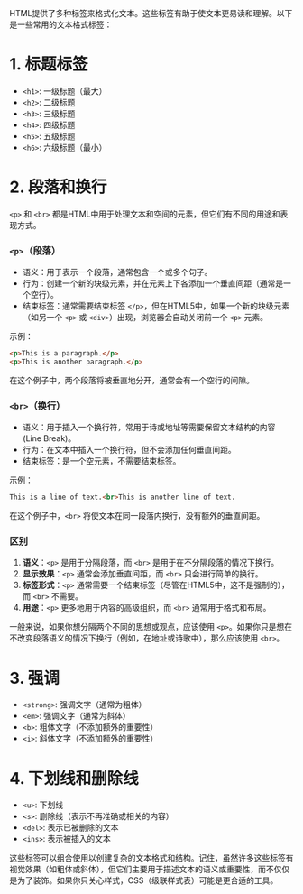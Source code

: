 HTML提供了多种标签来格式化文本。这些标签有助于使文本更易读和理解。以下是一些常用的文本格式标签：

# 1. 标题标签

- `<h1>`: 一级标题（最大）
- `<h2>`: 二级标题
- `<h3>`: 三级标题
- `<h4>`: 四级标题
- `<h5>`: 五级标题
- `<h6>`: 六级标题（最小）

# 2. 段落和换行

`<p>` 和 `<br>` 都是HTML中用于处理文本和空间的元素，但它们有不同的用途和表现方式。

### `<p>`（段落）

- 语义：用于表示一个段落，通常包含一个或多个句子。
- 行为：创建一个新的块级元素，并在元素上下各添加一个垂直间距（通常是一个空行）。
- 结束标签：通常需要结束标签 `</p>`，但在HTML5中，如果一个新的块级元素（如另一个 `<p>` 或 `<div>`）出现，浏览器会自动关闭前一个 `<p>` 元素。

示例：

```html
<p>This is a paragraph.</p>
<p>This is another paragraph.</p>
```

在这个例子中，两个段落将被垂直地分开，通常会有一个空行的间隙。

### `<br>`（换行）

- 语义：用于插入一个换行符，常用于诗或地址等需要保留文本结构的内容(Line Break)。
- 行为：在文本中插入一个换行符，但不会添加任何垂直间距。
- 结束标签：是一个空元素，不需要结束标签。

示例：

```html
This is a line of text.<br>This is another line of text.
```

在这个例子中，`<br>` 将使文本在同一段落内换行，没有额外的垂直间距。

### 区别

1. **语义**：`<p>` 是用于分隔段落，而 `<br>` 是用于在不分隔段落的情况下换行。
2. **显示效果**：`<p>` 通常会添加垂直间距，而 `<br>` 只会进行简单的换行。
3. **标签形式**：`<p>` 通常需要一个结束标签（尽管在HTML5中，这不是强制的），而 `<br>` 不需要。
4. **用途**：`<p>` 更多地用于内容的高级组织，而 `<br>` 通常用于格式和布局。

一般来说，如果你想分隔两个不同的思想或观点，应该使用 `<p>`。如果你只是想在不改变段落语义的情况下换行（例如，在地址或诗歌中），那么应该使用 `<br>`。

# 3. 强调

- `<strong>`: 强调文字（通常为粗体）
- `<em>`: 强调文字（通常为斜体）
- `<b>`: 粗体文字（不添加额外的重要性）
- `<i>`: 斜体文字（不添加额外的重要性）

# 4. 下划线和删除线

- `<u>`: 下划线
- `<s>`: 删除线（表示不再准确或相关的内容）
- `<del>`: 表示已被删除的文本
- `<ins>`: 表示被插入的文本

这些标签可以组合使用以创建复杂的文本格式和结构。记住，虽然许多这些标签有视觉效果（如粗体或斜体），但它们主要用于描述文本的语义或重要性，而不仅仅是为了装饰。如果你只关心样式，CSS（级联样式表）可能是更合适的工具。
